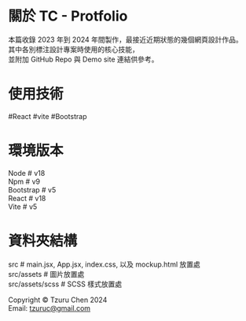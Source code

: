 # 關於 TC - Protfolio

本篇收錄 2023 年到 2024 年間製作，最接近近期狀態的幾個網頁設計作品。  
其中各別標注設計專案時使用的核心技能，  
並附加 GitHub Repo 與 Demo site 連結供參考。

# 使用技術
#React #vite #Bootstrap

# 環境版本
Node # v18  
Npm # v9  
Bootstrap # v5  
React # v18  
Vite # v5

# 資料夾結構
src # main.jsx, App.jsx, index.css, 以及 mockup.html 放置處  
src/assets # 圖片放置處  
src/assets/scss # SCSS 樣式放置處  

Copyright © Tzuru Chen 2024  
Email: tzuruc@gmail.com
